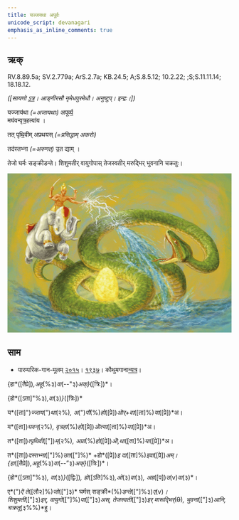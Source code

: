 ```yaml
---
title: यज्जयथा अपूर्वः  
unicode_script: devanagari  
emphasis_as_inline_comments: true
---   
```


## ऋक्

RV.8.89.5a; SV.2.779a; ArS.2.7a; KB.24.5; A;S.8.5.12; 10.2.22; ;S;S.11.11.14; 18.18.12.

*([सायणो [ऽत्र](https://archive.org/stream/RgVedaWithSayanasCommentaryPart3/rv_sayanabhasya_part3#page/n991/mode/2up&sa=D&ust=1542425956269000)। आङ्गीरसौ नृमेधपुरमेधौ। अनुष्टुप्। इन्द्रः।])*

यज्जाय॑था *(=अजायथाः)* अपूर्व्य॒  
मघ॑वन्वृत्र॒हत्या॑य ।

तत् पृथि॒वीम् अप्रथयस् *(=प्रसिद्धाम् अकरोः)*

तद॑स्तभ्ना *(=अरुणत्)* उ॒त द्याम् ।

तेजो घर्मः सङ्क्रीडन्ते। शिशुमतीर् वायुगोपास् तेजस्वतीर् मरुद्भिर् भुवनानि चक्रतुः।

![](../images/Indra-kills-vRtra-snake-with-vajra.jpg)


## साम

- पारम्परिक-गान-मूलम् [२०१५](https://archive.org/stream/sAmaveda-jaiminIya-paravastu-paramparA-docs/VIVAAHA%20UPANAYANA%20SAAMAANI#page/n3/mode/1up&sa=D&ust=1542425956271000)। [१९३७](https://archive.org/stream/sAmaveda-jaiminIya-paravastu-paramparA-docs/sAmaveda-paravastu-1937#page/n8/mode/1up&sa=D&ust=1542425956271000)। कौथुमगाना[न्यत्र](https://archive.org/details/SamaVedaSanhitaWithSayanabhashyaVolume2SatyavrataSamasrami1876bis_201804/page/n291&sa=D&ust=1542425956272000)।
<div class="audioEmbed"  caption="रामानुजार्यः 1974 " src="https://archive
.org/download/jaiminIya-sAma-gAna-paravastu-tradition-rAmAnuja/yaj-jAyathA-apUrvya.mp3"></div>
<div class="audioEmbed"  caption="गोपालार्यः 2015  " src="https://archive
.org/download/jaiminIya-sAma-gAna-paravastu-tradition-gopAla-2015/yaj-jAyathA-apUrvya.mp3"></div>
<div class="audioEmbed"  caption="गोपालपवनयोर् अनुवचनम् 2015 1x" src="https://archive
.org/download/jaiminIya-sAma-gAna-paravastu-tradition-anuvachanam-gopAla-pavana-2015/yaj-jAyathA-apUrvya.mp3"></div>
<div class="audioEmbed"  caption="गोपालपवनयोर् अनुवचनम् 2015 1.5x" src="https://archive
.org/download/jaiminIya-sAma-gAna-paravastu-tradition-anuvachanam-gopAla-pavana-2015-150p-speed/yaj-jAyathA-apUrvya.mp3"></div>

{हा*([तैप्रे])*,अहू*(%३)*वा*(--"३)*अक्}*([त्रिः])*।

{हो*([ऽता]"%३)*,वा*(३)*}*([त्रिः])*

य*([ता]")*ज्जाय*(")*था*(२%)*, अ*(")*पौ*(%)*हो*([प्रे])*ऒर्+वा*([ता]%)*या*([प्रे])*अ।

म*([ता])*घवन्*(२%)*, वृत्रहा*(%)*हो*([प्रे])*ऒत्या*([ता]%)*या*([प्रे])*अ।

त*([ता])*त्पृथिवी*(["])*म्*(२%)*, अप्रा*(%)*हो*([प्रे])*ऒ,था*([ता]%)*या*([प्रे])*अ।

त*([ता])*दस्तभ्ना*(["]%)*उत*(["]%)* +हो*([प्रे])*इ दा*([ता]%)*इवा*([प्रे])*अम्।  
{हा*([तैप्रे])*,अहू*(%३)*वा*(--”३)*अक्}*([त्रिः])*।

{हो*([ऽता]"%३)*, वा*(३)*}*([द्विः])*, हो*([ऽति]%३)*,ओ*(३)*वा*(३)*, अह*([प])*उ*(v)*वा*(३)*।

ए*(")*ऎ ते*([लौ२]%)*जो*(["]३)* घर्मस् सङ्क्री*(%)*डन्ते*(["]%३)*ए*(v)*।  
शिशुमती*(["]३)*इर्, वायुगो*(["]%)*पा*(["]३)*अस्, तेजस्वती*(["]३)*इर् मारूद्भिर्*(~~0~~)*, भुवना*(["]३)*आनि, चक्रतू*(३%%)*हु।